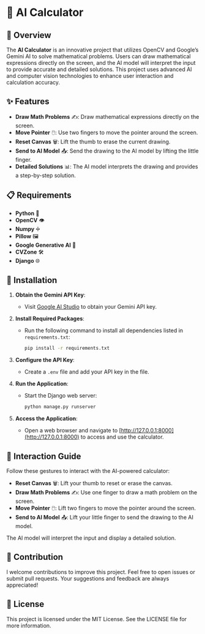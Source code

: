 # 🧮 AI Calculator

## 📝 Overview
The **AI Calculator** is an innovative project that utilizes OpenCV and Google’s Gemini AI to solve mathematical problems. Users can draw mathematical expressions directly on the screen, and the AI model will interpret the input to provide accurate and detailed solutions. This project uses advanced AI and computer vision technologies to enhance user interaction and calculation accuracy.

## ✨ Features
- **Draw Math Problems** ✍️: Draw mathematical expressions directly on the screen.
- **Move Pointer** 🖱️: Use two fingers to move the pointer around the screen.
- **Reset Canvas** 🗑️: Lift the thumb to erase the current drawing.
- **Send to AI Model** 📤: Send the drawing to the AI model by lifting the little finger.
- **Detailed Solutions** 📊: The AI model interprets the drawing and provides a step-by-step solution.

## 📋 Requirements
- **Python** 🐍
- **OpenCV** 👁️
- **Numpy** ➗
- **Pillow** 🖼️
- **Google Generative AI** 🤖
- **CVZone** 🛠️
- **Django** 🌐

## 🚀 Installation

1. **Obtain the Gemini API Key**:
   - Visit [Google AI Studio](https://aistudio.google.com) to obtain your Gemini API key.

2. **Install Required Packages**:
   - Run the following command to install all dependencies listed in `requirements.txt`:
     ```bash
     pip install -r requirements.txt
     ```

3. **Configure the API Key**:
   - Create a `.env` file and add your API key in the file.

5. **Run the Application**:
   - Start the Django web server:
     ```bash
     python manage.py runserver
     ```

6. **Access the Application**:
   - Open a web browser and navigate to [http://127.0.0.1:8000](http://127.0.0.1:8000) to access and use the calculator.

## 🎨 Interaction Guide

Follow these gestures to interact with the AI-powered calculator:
- **Reset Canvas** 🗑️: Lift your thumb to reset or erase the canvas.
- **Draw Math Problems** ✍️: Use one finger to draw a math problem on the screen.
- **Move Pointer** 🖱️: Lift two fingers to move the pointer around the screen.
- **Send to AI Model** 📤: Lift your little finger to send the drawing to the AI model.

The AI model will interpret the input and display a detailed solution.

## 🤝 Contribution

I welcome contributions to improve this project. Feel free to open issues or submit pull requests. Your suggestions and feedback are always appreciated!

## 📜 License

This project is licensed under the MIT License. See the LICENSE file for more information.
